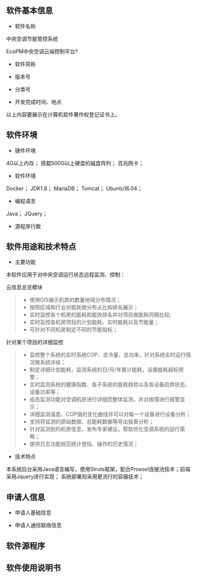 ## 软件基本信息

* 软件名称

中央空调节能管控系统

EcoPM中央空调云端控制平台?

* 软件简称


* 版本号


* 分类号


* 开发完成时间、地点

以上内容要展示在计算机软件著作权登记证书上。


## 软件环境

* 硬件环境

4G以上内存；
搭载500G以上硬盘的磁盘阵列；
百兆网卡；

* 软件环境

Docker；
JDK1.8；
MariaDB；
Tomcat；
Ubuntu16.04；

* 编程语言

Java；
JQuery；

* 源程序行数



## 软件用途和技术特点

* 主要功能

本软件应用于对中央空调运行状态远程监测、控制：

云信息总览模块

> * 使用GIS展示机房的数量地域分布情况；
> * 按照区域和行业对能耗做分布占比和排名展示；
> * 实时监控各个机房的能耗和能效排名并对项目做能耗同期比较;
> * 实时监控各机房项目的计划能耗、实时能耗以及节能量；
> * 可针对不同机房制定不同的节能指标；

针对某个项目的详细监控

> * 监控整个系统的实时系统COP、总冷量、总功率，针对系统实时运行情况做系统评级；
> * 制定详细计划能耗，监测系统的日/月/年累计能耗，设置能耗超标预警；
> * 实时监测系统的健康指数、各子系统的能耗趋势以及各设备启停状态、设备功率等；
> * 组态监测功能对空调机房进行详细而整体监测，并对故障进行报警显示；
> * 详细监测温度、COP值的变化曲线并可以对每一个设备进行设备分析；
> * 支持将监测的原始数据、总能耗数据等导出报表分析；
> * 针对监测到的机房信息，发布专家建议，帮助优化空调系统的运行策略；
> * 提供日志功能规范统计登陆、操作的历史情况；

* 技术特点

本系统后台采用Java语言编写，使用Struts框架，配合Proxool连接池技术；前端采用Jquery进行实现；
系统部署则采用更流行的容器技术；

## 申请人信息

* 申请人基础信息


* 申请人通信联络信息


## 软件源程序



## 软件使用说明书







